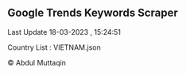 

## Google Trends Keywords Scraper 
 
Last Update 18-03-2023 , 15:24:51

Country List :
VIETNAM.json



© Abdul Muttaqin 

